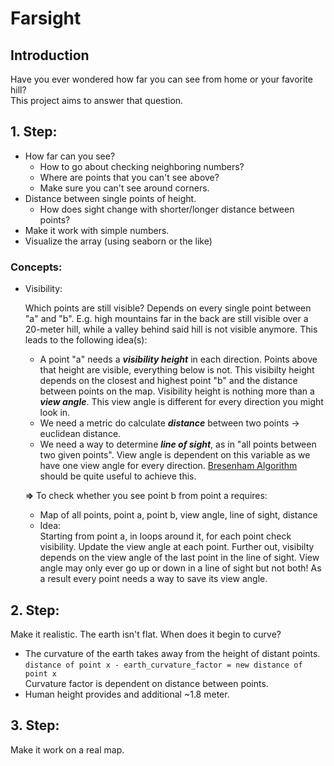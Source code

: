 # Farsight

## Introduction

Have you ever wondered how far you can see from home or your favorite hill?  
This project aims to answer that question.

## 1. Step:

* How far can you see?
  * How to go about checking neighboring numbers?
  * Where are points that you can't see above?
  * Make sure you can't see around corners.
* Distance between single points of height.
  * How does sight change with shorter/longer distance between points?
* Make it work with simple numbers.
* Visualize the array (using seaborn or the like)

### Concepts:

* Visibility: 
  
  Which points are still visible? Depends on every single point between "a" and "b".
  E.g. high mountains far in the back are still visible over a 20-meter hill, while
  a valley behind said hill is not visible anymore. This leads to the following idea(s):
  * A point "a" needs a ***visibility height*** in each direction. Points above that height
    are visible, everything below is not. This visibilty height depends on the closest and
    highest point "b" and the distance between points on the map. Visibility height is
    nothing more than a ***view angle***. This view angle is different for every direction 
    you might look in. 
  * We need a metric do calculate ***distance*** between two points &#8594; euclidean distance.
  * We need a way to determine ***line of sight***, as in "all points between two given points". 
    View angle is dependent on this variable as we have one view angle for every direction.
    [Bresenham Algorithm](https://en.wikipedia.org/wiki/Bresenham%27s_line_algorithm) should
    be quite useful to achieve this.

  **&#8658;** To check whether you see point b from point a requires:
  * Map of all points, point a, point b, view angle, line of sight, distance
  * Idea:  
  Starting from point a, in loops around it, for each point check visibility. 
  Update the view angle at each point. Further out, visibilty depends on the view angle
  of the last point in the line of sight. View angle may only ever go up or down in a
  line of sight but not both! As a result every point needs a way to save its view angle.

## 2. Step:

Make it realistic. The earth isn't flat. When does it begin to curve?

* The curvature of the earth takes away from the height of distant points.  
  `distance of point x - earth_curvature_factor = new distance of point x`  
  Curvature factor is dependent on distance between points.
* Human height provides and additional ~1.8 meter.

## 3. Step:

Make it work on a real map.
